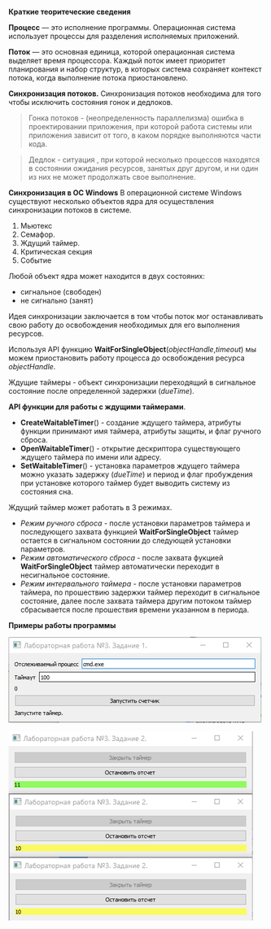 **Краткие теоритеческие сведения**

**Процесс** — это исполнение программы.
Операционная система использует процессы для разделения исполняемых приложений.

**Поток** — это основная единица, которой операционная система выделяет время процессора. Каждый поток имеет приоритет планирования и набор структур, в которых система сохраняет контекст потока, когда выполнение потока приостановлено.

**Синхронизация потоков.**
Синхронизация потоков необходима для того чтобы исключить состояния гонок и дедлоков.
> Гонка потоков - (неопределенность параллелизма) ошибка в проектировании приложения, при которой работа системы или приложения зависит от того, в каком порядке выполняются части кода.

> Дедлок - ситуация , при которой несколько процессов находятся в состоянии ожидания ресурсов, занятых друг другом, и ни один из них не может продолжать свое выполнение.

**Синхронизация в OC Windows**
В операционной системе Windows существуют несколько объектов ядра для осуществления синхронизации потоков в системе.

1. Мьютекс
2. Семафор.
3. Ждущий таймер.
4. Критическая секция
5. Событие
 

Любой объект ядра может находится в двух состояних:
* сигнальное (свободен)
* не сигнально (занят)

Идея синхронизации заключается в том чтобы поток мог останавливать свою работу до освобождения необходимых для его выполнения ресурсов.

Используя API функцию **WaitForSingleObject**(*objectHandle*,*timeout*)  мы можем приостановить работу процесса до освобождения ресурса *objectHandle*.

Ждущие таймеры - объект синхронизации переходящий в сигнальное состояние после определенной задержки (*dueTime*).

**API функции для работы с ждущими таймерами**.

* **CreateWaitableTimer**() - создание ждущего таймера, атрибуты функции принимают имя таймера, атрибуты защиты, и флаг ручного сброса.
* **OpenWaitableTimer**() - открытие дескриптора существующего ждущего таймера по имени или адресу.
* **SetWaitableTimer**() - установка параметров ждущего таймера можно указать задержку (*dueTime*) и период и флаг пробуждения при установке которого таймер будет выводить систему из состояния сна.

Ждущий таймер может работать в 3 режимах.

* *Режим ручного сброса* - после установки параметров таймера и последующего захвата функцией **WaitForSingleObject** таймер остается в сигнальном состоянии до следующей установки параметров.
* *Режим автоматического сброса* - после захвата фукцией **WaitForSingleObject** таймер автоматически переходит в несигнальное состояние.
* *Режим интервального таймера* - после установки параметров таймера, по прошествию задержки таймер переходит в сигнальное состояние, далее после захвата таймера другим потоком таймер сбрасывается после прошествия времени указанном в периода.

**Примеры работы программы**

![Задание 1. Приложение останавливающее счетчик во время запущенного процесса](./files/pic1.png)

![Задание 2. Приложение использующее именованный ждущий таймер](./files/pic2.png)

